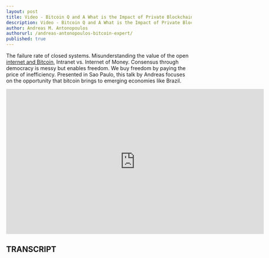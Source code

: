 ```yaml
---
layout: post
title: Video - Bitcoin Q and A What is the Impact of Private Blockchains and Coins
description: Video - Bitcoin Q and A What is the Impact of Private Blockchains and Coins
author: Andreas M. Antonopoulos
authorurl: /andreas-antonopoulos-bitcoin-expert/
published: true
---
```


<p>The failure rate of closed systems. Misunderstanding the value of the open <a href="/indacoin-review/">internet and Bitcoin</a>, Intranet vs. Internet of Money. Consensus through democracy is messy but enables freedom. We buy freedom by paying the price of inefficiency. Presented in Sao Paulo, this talk by Andreas focuses on the opportunity that bitcoin brings to emerging economies like Brazil.</p>

<center><iframe width="700" height="394" src="https://www.youtube.com/embed/t0gqSXEJz0E?list=PLPQwGV1aLnTsHvzevl9BAUlfsfwFfU7aP" frameborder="0" allowfullscreen></iframe></center>

<h2>TRANSCRIPT</h2>
